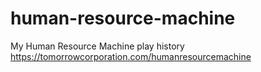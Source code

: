 # human-resource-machine
My Human Resource Machine play history
https://tomorrowcorporation.com/humanresourcemachine
